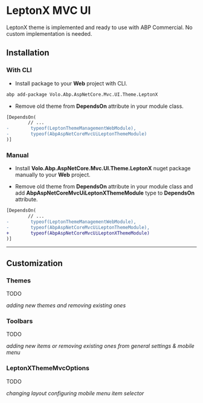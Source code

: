 # LeptonX MVC UI
LeptonX theme is implemented and ready to use with ABP Commercial. No custom implementation is needed.

## Installation

### With CLI

- Install package to your **Web** project with CLI.
```bash
abp add-package Volo.Abp.AspNetCore.Mvc.UI.Theme.LeptonX
```

- Remove old theme from **DependsOn** attribute in your module class.

```diff
[DependsOn(
        // ...
-        typeof(LeptonThemeManagementWebModule),
-        typeof(AbpAspNetCoreMvcUiLeptonThemeModule)
)]
```

### Manual

- Install **Volo.Abp.AspNetCore.Mvc.UI.Theme.LeptonX** nuget package manually to your **Web** project.

- Remove old theme from **DependsOn** attribute in your module class and add **AbpAspNetCoreMvcUiLeptonXThemeModule** type to **DependsOn** attribute.

```diff
[DependsOn(
        // ...
-        typeof(LeptonThemeManagementWebModule),
-        typeof(AbpAspNetCoreMvcUiLeptonThemeModule),
+        typeof(AbpAspNetCoreMvcUiLeptonXThemeModule)
)]
```

---

## Customization

### Themes
TODO

*adding new themes and removing existing ones*

### Toolbars
TODO

*adding new items or removing existing ones from general settings & mobile menu*

### LeptonXThemeMvcOptions
TODO

*changing layout*
*configuring mobile menu item selector*

